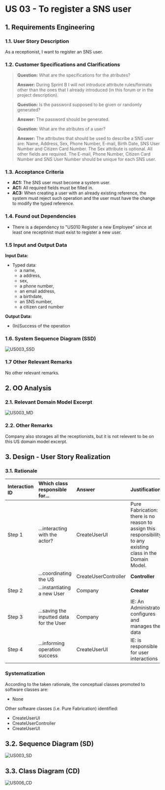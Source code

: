 # US 03 - To register a SNS user

## 1. Requirements Engineering


### 1.1. User Story Description


As a receptionist, I want to register an SNS user.


### 1.2. Customer Specifications and Clarifications 

> **Question:** What are the specifications for the atributes?
>
> **Answer:** During Sprint B I will not introduce attribute rules/formats other than the ones that I already introduced (in this forum or in the project description).

> **Question:** Is the password supposed to be given or randomly generated?
>
> **Answer:** The password should be generated.

> **Question:** What are the atributes of a user?
>
> **Answer:** The attributes that should be used to describe a SNS user are: Name, Address, Sex, Phone Number, E-mail, Birth Date, SNS User Number and Citizen Card Number.
The Sex attribute is optional. All other fields are required.
The E-mail, Phone Number, Citizen Card Number and SNS User Number should be unique for each SNS user.


### 1.3. Acceptance Criteria

* **AC1:** The SNS user must become a system user.
* **AC1:** All required fields must be filled in.
* **AC3:** When creating a user with an already existing reference, the system must reject such operation and the user must have the change to modify the typed reference.


### 1.4. Found out Dependencies

* There is a dependency to "US010 Register a new Employee" since at least one receptinist must exist to register a new user.


### 1.5 Input and Output Data


**Input Data:**

* Typed data:
    * a name, 
    * a address, 
    * sex,
    * a phone number,
    * an email address,
    * a birthdate,
    * an SNS number,
    * a citizen card number
    

**Output Data:**

* (In)Success of the operation

### 1.6. System Sequence Diagram (SSD)


![US003_SSD](US003_SSD.svg)



### 1.7 Other Relevant Remarks

No other relevant remarks.


## 2. OO Analysis

### 2.1. Relevant Domain Model Excerpt 

![US003_MD](US003_MD.svg)

### 2.2. Other Remarks

Company also storages all the receptionists, but it is not relevent to be on this US domain model excerpt.


## 3. Design - User Story Realization 

### 3.1. Rationale


| Interaction ID | Which class responsible for...           | Answer               | Justification                                                                                                 |
|:---------------|:-----------------------------------------|:---------------------|:--------------------------------------------------------------------------------------------------------------|
| Step 1         | ...interacting with the actor?           | CreateUserUI         | Pure Fabrication: there is no reason to assign this responsibility to any existing class in the Domain Model. |
|                | ...coordinating the US                   | CreateUserController | **Controller**                                                                                                |
| Step 2         | ...instantiating a new User              | Company              | **Creator**                                                                                                   |
| Step 3         | ...saving the inputted data for the User | Company              | IE: An Administrator configures and manages the data                                                          |
| Step 4         | ...informing operation success           | CreateUserUI         | IE: is responsible for user interactions                                                                      |

 
### Systematization ##

According to the taken rationale, the conceptual classes promoted to software classes are: 

* None

Other software classes (i.e. Pure Fabrication) identified: 

 * CreateUserUI  
 * CreateUserController
 * CreateUserUI


## 3.2. Sequence Diagram (SD)

![US003_SD](US003_SD.svg)


## 3.3. Class Diagram (CD)


![US006_CD](US003_CD.svg)




